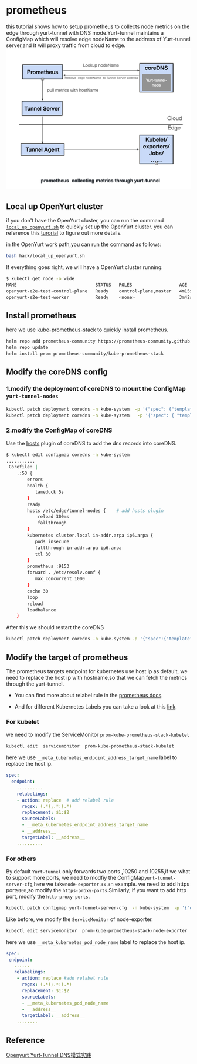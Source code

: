 # prometheus

this tutorial shows how to setup  prometheus to collects node metrics on the  edge through yurt-tunnel with DNS mode.Yurt-tunnel maintains a ConfigMap which will resolve edge nodeName to the address of  Yurt-tunnel server,and It will proxy traffic from cloud to edge.
![system-architecture](../img/prometheus.png)
## Local up OpenYurt cluster

if you don't have the OpenYurt cluster, you can run the command [`local_up_openyurt.sh`](../../hack/local_up_openyurt.sh) to quickly set  up the OpenYurt cluster. you can reference this [turorial](./yurt-e2e-test.md) to figure out more details.

in the OpenYurt work path,you can run the command as follows:

```bash
bash hack/local_up_openyurt.sh
```

If everything goes right, we will have a OpenYurt cluster running:

```bash
$ kubectl get node -o wide
NAME                              STATUS   ROLES                  AGE     VERSION
openyurt-e2e-test-control-plane   Ready    control-plane,master   4m15s   v1.20.7
openyurt-e2e-test-worker          Ready    <none>                 3m42s   v1.20.7
```

## Install prometheus

here we use [kube-prometheus-stack](https://github.com/prometheus-community/helm-charts/tree/main/charts/kube-prometheus-stack) to quickly install prometheus.

```bash
helm repo add prometheus-community https://prometheus-community.github.io/helm-charts
helm repo update
helm install prom prometheus-community/kube-prometheus-stack
```

## Modify the coreDNS config

### 1.modify the deployment of coreDNS to mount the ConfigMap `yurt-tunnel-nodes`

```bash
kubectl patch deployment coredns -n kube-system  -p '{"spec": {"template": {"spec": {"volumes": [{"configMap":{"name":"yurt-tunnel-nodes"},"name": "edge"}]}}}}'
kubectl patch deployment coredns -n kube-system   -p '{"spec": { "template": { "spec": { "containers": [{"name":"coredns","volumeMounts": [{"mountPath": "/etc/edge", "name": "edge", "readOnly": true }]}]}}}}'
```

### 2.modify the ConfigMap of coreDNS

Use the [hosts](https://coredns.io/plugins/hosts/) plugin of coreDNS to add the dns records  into coreDNS.

```bash
$ kubectl edit configmap coredns -n kube-system
...........
 Corefile: |
    .:53 {
        errors
        health {
           lameduck 5s
        }
        ready
        hosts /etc/edge/tunnel-nodes {    # add hosts plugin
            reload 300ms
            fallthrough
        }
        kubernetes cluster.local in-addr.arpa ip6.arpa {
           pods insecure
           fallthrough in-addr.arpa ip6.arpa
           ttl 30
        }
        prometheus :9153
        forward . /etc/resolv.conf {
           max_concurrent 1000
        }
        cache 30
        loop
        reload
        loadbalance
    }
```

After this we should restart the coreDNS

```bash
kubectl patch deployment coredns -n kube-system -p '{"spec":{"template":{"spec":{"containers":[{"name":"coredns","env":[{"name":"RESTART","value":"'$(date +%s)'"}]}]}}}}'
```

## Modify the target of prometheus

The prometheus targets  endpoint for kubernetes use host ip as default, we need to replace the host ip with hostname,so that we can fetch the metrics through the yurt-tunnel.

- You can find more about relabel rule in the [prometheus docs](https://prometheus.io/docs/prometheus/latest/configuration/configuration/#relabel_config).

- And for different Kubernetes Labels you can take a look at this  [link](https://prometheus.io/docs/prometheus/latest/configuration/configuration/#kubernetes_sd_config).

### For kubelet

 we need to modify the ServiceMonitor  `prom-kube-prometheus-stack-kubelet`

```bash
kubectl edit  servicemonitor  prom-kube-prometheus-stack-kubelet
```

here we use `__meta_kubernetes_endpoint_address_target_name` label to replace the host ip.

```yaml
spec:
  endpoint:
    ..........
    relabelings:
    - action: replace  # add relabel rule
      regex: (.*);.*:(.*)
      replacement: $1:$2
      sourceLabels:
      - __meta_kubernetes_endpoint_address_target_name
      - __address__
      targetLabel: __address__
    ..........
```

### For others

By default `Yurt-tunnel` only forwards two ports ,10250 and 10255,if we what to support more ports, we need to modfiy the ConfigMap`yurt-tunnel-server-cfg`,here we take`node-exporter` as an example. we need to add https port`9100`,so modify the `https-proxy-ports`.Similarly, if you want to  add http port, modify the `http-proxy-ports`.

```bash
kubectl patch configmap yurt-tunnel-server-cfg  -n kube-system  -p '{"data": {"https-proxy-ports":"9100"}}'
```

Like before, we modify the `ServiceMonitor` of node-exporter.

```bash
kubectl edit servicemonitor  prom-kube-prometheus-stack-node-exporter
```

here we use `__meta_kubernetes_pod_node_name` label to replace the host ip.

```yaml
spec:
 endpoint:
   ......
   relabelings:
    - action: replace #add relabel rule
      regex: (.*);.*:(.*)
      replacement: $1:$2
      sourceLabels:
      - __meta_kubernetes_pod_node_name
      - __address__
      targetLabel: __address__
    ........
```

## Reference

[Openyurt Yurt-Tunnel DNS模式实践](https://juejin.cn/post/7006898548415414279)